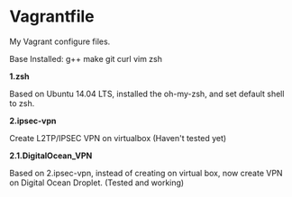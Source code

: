 # Vagrantfile

My Vagrant configure files.

Base Installed: g++ make git curl vim zsh

**1.zsh**

Based on Ubuntu 14.04 LTS, installed the oh-my-zsh, and set default shell to zsh.

**2.ipsec-vpn**

Create L2TP/IPSEC VPN on virtualbox (Haven't tested yet)

**2.1.DigitalOcean_VPN**

Based on 2.ipsec-vpn, instead of creating on virtual box, now create VPN on Digital Ocean Droplet. (Tested and working)
